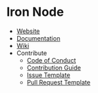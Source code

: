 Iron Node
===============

- [Website](https://irontown.github.io/iron-node)
- [Documentation](https://irontown.github.io/iron-node/docs)
- [Wiki](https://github.com/irontown/iron-node/wiki)
- Contribute
  + [Code of Conduct](./.github/CODE_OF_CONDUCT.md)
  + [Contribution Guide](./.github/CONTRIBUTING.md)
  + [Issue Template](./.github/ISSUE_TEMPLATE.md)
  + [Pull Request Template](./.github/PULL_REQUEST_TEMPLATE.md)
